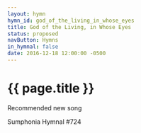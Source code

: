```yaml
---
layout: hymn
hymn_id: god_of_the_living_in_whose_eyes
title: God of the Living, in Whose Eyes
status: proposed
navButton: Hymns
in_hymnal: false
date: 2016-12-18 12:00:00 -0500
---
```

# {{ page.title }}
Recommended new song

Sumphonia Hymnal #724
